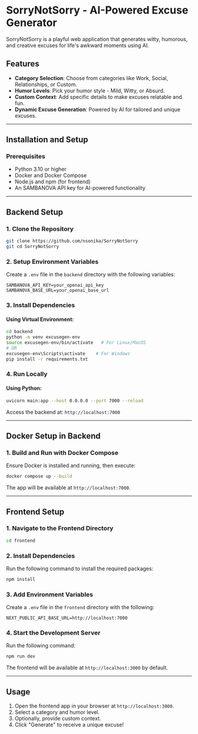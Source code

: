 # SorryNotSorry - AI-Powered Excuse Generator

SorryNotSorry is a playful web application that generates witty, humorous, and creative excuses for life's awkward moments using AI.

## Features
- **Category Selection**: Choose from categories like Work, Social, Relationships, or Custom.
- **Humor Levels**: Pick your humor style - Mild, Witty, or Absurd.
- **Custom Context**: Add specific details to make excuses relatable and fun.
- **Dynamic Excuse Generation**: Powered by AI for tailored and unique excuses.

---

## Installation and Setup

### Prerequisites
- Python 3.10 or higher
- Docker and Docker Compose
- Node.js and npm (for frontend)
- An SAMBANOVA API key for AI-powered functionality

---

## Backend Setup

### 1. Clone the Repository
```bash
git clone https://github.com/nsonika/SorryNotSorry
git cd SorryNotSorry
```

### 2. Setup Environment Variables
Create a `.env` file in the `backend` directory with the following variables:
```env
SAMBANOVA_API_KEY=your_openai_api_key
SAMBANOVA_BASE_URL=your_openai_base_url
```

### 3. Install Dependencies
#### Using Virtual Environment:
```bash
cd backend
python -m venv excusegen-env
source excusegen-env/bin/activate   # For Linux/MacOS
# OR
excusegen-env\Scripts\activate    # For Windows
pip install -r requirements.txt
```

### 4. Run Locally
#### Using Python:
```bash
uvicorn main:app --host 0.0.0.0 --port 7000 --reload
```
Access the backend at: `http://localhost:7000`

---

## Docker Setup in Backend

### 1. Build and Run with Docker Compose
Ensure Docker is installed and running, then execute:
```bash
docker compose up --build
```
The app will be available at `http://localhost:7000`.


---

## Frontend Setup

### 1. Navigate to the Frontend Directory
```bash
cd frontend
```

### 2. Install Dependencies
Run the following command to install the required packages:
```bash
npm install
```

### 3. Add Environment Variables
Create a `.env` file in the `frontend` directory with the following:
```env
NEXT_PUBLIC_API_BASE_URL=http://localhost:7000
```

### 4. Start the Development Server
Run the following command:
```bash
npm run dev
```
The frontend will be available at `http://localhost:3000` by default.

---

## Usage
1. Open the frontend app in your browser at `http://localhost:3000`.
2. Select a category and humor level.
3. Optionally, provide custom context.
4. Click "Generate" to receive a unique excuse!

